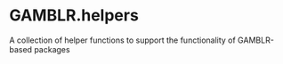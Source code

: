 # GAMBLR.helpers
A collection of helper functions to support the functionality of GAMBLR-based packages
